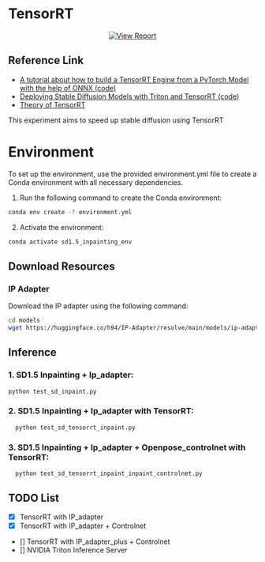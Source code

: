 # TensorRT 

<div style="display: flex; justify-content: center; align-items: center;">
  <a href="https://sjbfwnygg89.sg.larksuite.com/wiki/Qq8xwqC5yivuWJkIF81lK4Fig0c" style="margin: 0 2px;">
    <img src='https://img.shields.io/badge/Document-View%20Report-blue?style=flat&logo=microsoft-word&logoColor=blue' alt='View Report'>
  </a>
</div>


## Reference Link


- [A tutorial about how to build a TensorRT Engine from a PyTorch Model with the help of ONNX (code)](https://github.com/RizhaoCai/PyTorch_ONNX_TensorRT)
- [Deploying Stable Diffusion Models with Triton and TensorRT (code)](https://docs.nvidia.com/deeplearning/triton-inference-server/user-guide/docs/tutorials/Popular_Models_Guide/StableDiffusion/README.html)
- [Theory of TensorRT](https://viblo.asia/p/tensorrt-su-vuot-troi-voi-bai-toan-toi-uu-mo-hinh-deep-learning-y3RL1AayLao)





This experiment aims to speed up stable diffusion using TensorRT



# Environment
To set up the environment, use the provided environment.yml file to create a Conda environment with all necessary dependencies.

1. Run the following command to create the Conda environment:
```bash
conda env create -f environment.yml
```
2. Activate the environment:
```bash
conda activate sd1.5_inpainting_env
```

## Download Resources 
### IP Adapter  
Download the IP adapter using the following command:  
```bash
cd models
wget https://huggingface.co/h94/IP-Adapter/resolve/main/models/ip-adapter-plus_sd15.bin
```

## Inference
### 1. SD1.5 Inpainting + Ip_adapter:
```
python test_sd_inpaint.py
```


### 2. SD1.5 Inpainting + Ip_adapter with TensorRT:
```
  python test_sd_tensorrt_inpaint.py
```
### 3. SD1.5 Inpainting + Ip_adapter + Openpose_controlnet with TensorRT:
```
  python test_sd_tensorrt_inpaint_inpaint_controlnet.py
```


## TODO List
- [x] TensorRT with IP_adapter
- [x] TensorRT with IP_adapter + Controlnet
- []  TensorRT with IP_adapter_plus + Controlnet
- []  NVIDIA Triton Inference Server
